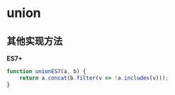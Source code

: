# union

## 其他实现方法

**ES7+**

```js
function unionES7(a, b) {
    return a.concat(b.filter(v => !a.includes(v)));
}
```